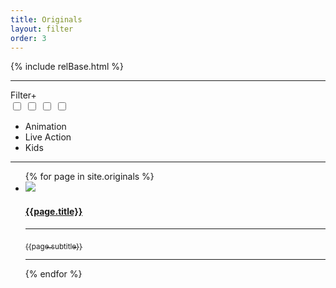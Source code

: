 ```yaml
---
title: Originals
layout: filter
order: 3
---
```

{% include relBase.html %}
<section>
<hr>
    <div id="filter"><label for="filter_options">Filter</label><label for="filter_options">+</label></div>
    <input type="checkbox" id="filter_options" autocomplete="off" class="hidden" />
    <!--Manual inputs for options Entry-->
    <input type="checkbox" id="filter_option1" autocomplete="off" class="hidden filter_checkbox" />
    <input type="checkbox" id="filter_option2" autocomplete="off" class="hidden filter_checkbox" />
    <input type="checkbox" id="filter_option3" autocomplete="off" class="hidden filter_checkbox" />
    <ul class="checkbox-circle filter_options ">
      <!--Manual Loop options Entry-->
      <li><label for="filter_option1" class="filter_option1">Animation</label></li>
      <li><label for="filter_option2" class="filter_option2">Live Action</label></li>
      <li><label for="filter_option3" class="filter_option3">Kids</label></li>
    </ul>
    <hr>
    <article>
      <ul class="projectlist">
       {% for page in site.originals %}
        <li class="{{page.type}}"><a href="{{page.url}}"><img src="{{ relBase }}img/projects/{{ page.img }}">
          <h4>{{page.title}}</h4>
          <hr><sub>{{page.subtitle}}</sub>
          <hr></a>
        </li>
        {% endfor %}
      </ul>
    </article>
  </section>
    <script>

    let checkbox = document.getElementsByClassName("filter_checkbox");
    for (let i = 0; i < checkbox.length; i++) {
      checkbox[i].addEventListener("change", () => { filterall(); });
    }

    window.onload = (event) => {
      //console.log('page is fully loaded');
      filterall();
    };

    function filterall() {
      var x = 0;
      for (let i = 0; i < checkbox.length; i++) {
        if (checkbox[i].checked == false)
          x++;
      }
      //console.log(checkbox.length);
      //console.log(x);
      if (x == checkbox.length) {
        document.getElementById("filter").classList.add('showall');
      }
      else {
        document.getElementById("filter").classList.remove('showall');
      }
    }
  </script>